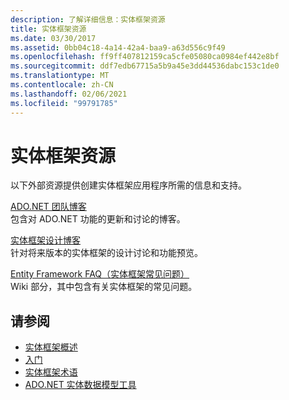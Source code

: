 ```yaml
---
description: 了解详细信息：实体框架资源
title: 实体框架资源
ms.date: 03/30/2017
ms.assetid: 0bb04c18-4a14-42a4-baa9-a63d556c9f49
ms.openlocfilehash: ff9ff407812159ca5cfe05080ca0984ef442e8bf
ms.sourcegitcommit: ddf7edb67715a5b9a45e3dd44536dabc153c1de0
ms.translationtype: MT
ms.contentlocale: zh-CN
ms.lasthandoff: 02/06/2021
ms.locfileid: "99791785"
---
```

# <a name="entity-framework-resources"></a>实体框架资源

以下外部资源提供创建实体框架应用程序所需的信息和支持。  
  
 [ADO.NET 团队博客](/archive/blogs/adonet/)  
 包含对 ADO.NET 功能的更新和讨论的博客。  
  
 [ 实体框架设计博客](/archive/blogs/efdesign)  
 针对将来版本的实体框架的设计讨论和功能预览。  
  
 [Entity Framework FAQ（实体框架常见问题）](https://social.technet.microsoft.com/wiki/contents/articles/3737.entity-framework-faq.aspx)  
 Wiki 部分，其中包含有关实体框架的常见问题。  
  
## <a name="see-also"></a>请参阅

- [实体框架概述](overview.md)
- [入门](getting-started.md)
- [实体框架术语](terminology.md)
- [ADO.NET 实体数据模型工具](/previous-versions/dotnet/netframework-4.0/bb399249(v=vs.100))

